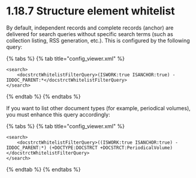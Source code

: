 # 1.18.7 Structure element whitelist

By default, independent records and complete records \(anchor\) are delivered for search queries without specific search terms \(such as collection listing, RSS generation, etc.\). This is configured by the following query:

{% tabs %}
{% tab title="config\_viewer.xml" %}
```markup
<search>
    <docstrctWhitelistFilterQuery>(ISWORK:true ISANCHOR:true) -IDDOC_PARENT:*</docstrctWhitelistFilterQuery>
</search>
```
{% endtab %}
{% endtabs %}

If you want to list other document types \(for example, periodical volumes\), you must enhance this query accordingly:

{% tabs %}
{% tab title="config\_viewer.xml" %}
```markup
<search>
    <docstrctWhitelistFilterQuery>((ISWORK:true ISANCHOR:true) -IDDOC_PARENT:*) (+DOCTYPE:DOCSTRCT +DOCSTRCT:PeriodicalVolume)</docstrctWhitelistFilterQuery>
</search>
```
{% endtab %}
{% endtabs %}

